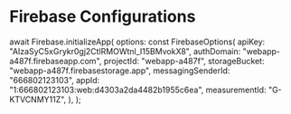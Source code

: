 
# Firebase Configurations
await Firebase.initializeApp(
options: const FirebaseOptions(
apiKey: "AIzaSyC5xGrykr0gj2CtlRMOWtnl_I15BMvokX8",
authDomain: "webapp-a487f.firebaseapp.com",
projectId: "webapp-a487f",
storageBucket: "webapp-a487f.firebasestorage.app",
messagingSenderId: "666802123103",
appId: "1:666802123103:web:d4303a2da4482b1955c6ea",
measurementId: "G-KTVCNMY11Z",
),
);

